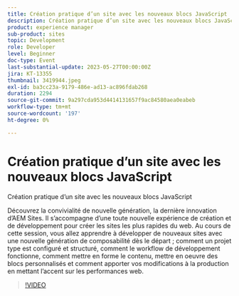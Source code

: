 ```yaml
---
title: Création pratique d’un site avec les nouveaux blocs JavaScript
description: Création pratique d’un site avec les nouveaux blocs JavaScript Découvrez la composabilité de nouvelle génération, la dernière innovation d’AEM Sites. Il s’accompagne d’une toute nouvelle expérience de création et de développement pour créer les sites les plus rapides du web. Au cours de cette session, vous allez apprendre à développer de nouveaux sites avec une nouvelle génération de composabilité dès le départ ; comment un projet type est configuré et structuré, comment le workflow de développement fonctionne, comment mettre en forme le contenu, mettre en oeuvre des blocs personnalisés et comment apporter vos modifications à la production en mettant l’accent sur les performances web.
product: experience manager
sub-product: sites
topic: Development
role: Developer
level: Beginner
doc-type: Event
last-substantial-update: 2023-05-27T00:00:00Z
jira: KT-13355
thumbnail: 3419944.jpeg
exl-id: ba3cc23a-9179-486e-ad13-ac896fdab268
duration: 2294
source-git-commit: 9a297cda953d4414131657f9ac84580aea0eabeb
workflow-type: tm+mt
source-wordcount: '197'
ht-degree: 0%

---
```


# Création pratique d’un site avec les nouveaux blocs JavaScript

Création pratique d’un site avec les nouveaux blocs JavaScript

Découvrez la convivialité de nouvelle génération, la dernière innovation d’AEM Sites. Il s’accompagne d’une toute nouvelle expérience de création et de développement pour créer les sites les plus rapides du web. Au cours de cette session, vous allez apprendre à développer de nouveaux sites avec une nouvelle génération de composabilité dès le départ ; comment un projet type est configuré et structuré, comment le workflow de développement fonctionne, comment mettre en forme le contenu, mettre en oeuvre des blocs personnalisés et comment apporter vos modifications à la production en mettant l’accent sur les performances web.

>[!VIDEO](https://video.tv.adobe.com/v/3419944/?learn=on)
